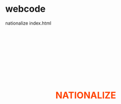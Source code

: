 # webcode
nationalize
index.html
<!DOCTYPE html>
<html lang="en">
<head>
    <meta charset="UTF-8">
    <meta http-equiv="X-UA-Compatible" content="IE=edge">
    <meta name="viewport" content="width=device-width, initial-scale=1.0">
    <title>Document</title>
    <link rel="stylesheet" href="https://cdn.jsdelivr.net/npm/bootstrap@4.6.2/dist/css/bootstrap.min.css" integrity="sha384-xOolHFLEh07PJGoPkLv1IbcEPTNtaed2xpHsD9ESMhqIYd0nLMwNLD69Npy4HI+N" crossorigin="anonymous">
    <link rel="stylesheet" href="index.css">
</head>
<body>
    <div>
        <h1 style="text-align:center; margin-top:200px; color:orangered">NATIONALIZE</h1>
        <script src="script.js">
            
        </script>
    </div>
</body>
</html>


script.js


var div = document.createElement("div")
div.style.textAlign = "center";

var input = document.createElement("input");
input.setAttribute("type", "text");
input.setAttribute("id", "name");

var button = document.createElement("button");
button.setAttribute("type", "button");

button.setAttribute("class","btn btn-primary");
button.innerHTML = "Search";
button.addEventListener("click",foo);

let country = document.createElement("div");
country.setAttribute("id","name");
// let country_id= document.createElement("div");
// country_id.setAttribute("id", "country_id");
// let probability = document.createElement("div");
// probability.setAttribute("id", "probability");

div.append(input,button,country);
document.body.append(div);

async function foo(){

    let res = document.getElementById("name").value;
    let url = `https://api.nationalize.io/?name=${res}`;

    let result = await fetch(url);
    let result1 = await result.json();

    console.log(result1); 

    // country.innerHTML =`nationalize:${result1}`;
    country.innerHTML =`nationalize:${result1}`;

    // console.log(result1);
    // country.innerHTML =`country id:${result1.country_id.bodyvalue}`;

    // console.log(result1);
    // country.innerHTML =`probability:${result1.country.probability.value}`;




}







index.css
h1{
    font-style:calc();
    font-family:fantasy;
    font-weight: 200;
    font-feature-settings: "c2sc";
    
}
button{
    flex-direction: initial;
    -ms-flex-align: center;
    font-size: medium;

}
div{
 background-color:rgb(220, 235, 245);
    color :black;
}
